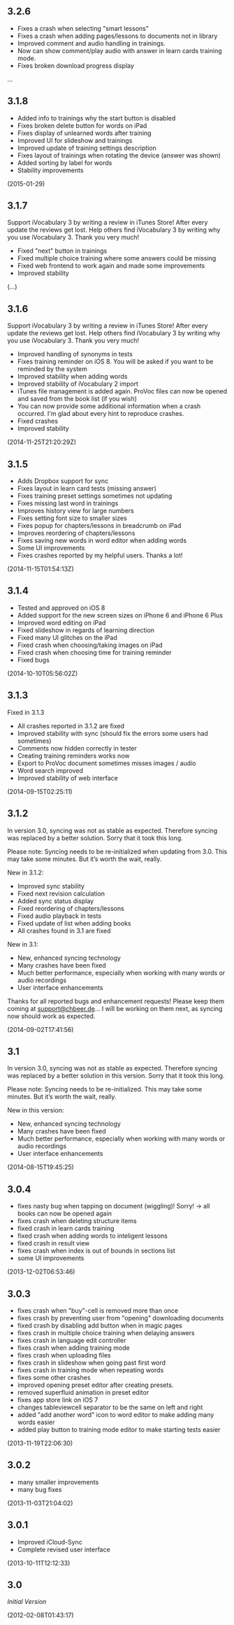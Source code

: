 ## 3.2.6

- Fixes a crash when selecting "smart lessons"
- Fixes a crash when adding pages/lessons to documents not in library
- Improved comment and audio handling in trainings. 
- Now can show comment/play audio with answer in learn cards training mode.
- Fixes broken download progress display

…


## 3.1.8

- Added info to trainings why the start button is disabled
- Fixes broken delete button for words on iPad
- Fixes display of unlearned words after training
- Improved UI for slideshow and trainings
- Improved update of training settings description
- Fixes layout of trainings when rotating the device (answer was shown)
- Added sorting by label for words
- Stability improvements

(2015-01-29)

## 3.1.7

Support iVocabulary 3 by writing a review in iTunes Store! After every update the reviews get lost. Help others find iVocabulary 3 by writing why you use iVocabulary 3. Thank you very much!

- Fixed "next" button in trainings
- Fixed multiple choice training where some answers could be missing
- Fixed web frontend to work again and made some improvements
- Improved stability

(…)

## 3.1.6

Support iVocabulary 3 by writing a review in iTunes Store! After every update the reviews get lost. Help others find iVocabulary 3 by writing why you use iVocabulary 3. Thank you very much!

- Improved handling of synonyms in tests
- Fixes training reminder on iOS 8. You will be asked if you want to be reminded by the system
- Improved stability when adding words
- Improved stability of iVocabulary 2 import
- iTunes file management is added again. ProVoc files can now be opened and saved from the book list (if you wish)
- You can now provide some additional information when a crash occurred. I'm glad about every hint to reproduce crashes.
- Fixed crashes
- Improved stability

(2014-11-25T21:20:29Z)

## 3.1.5

- Adds Dropbox support for sync
- Fixes layout in learn card tests (missing answer)
- Fixes training preset settings sometimes not updating
- Fixes missing last word in trainings
- Improves history view for large numbers
- Fixes setting font size to smaller sizes
- Fixes popup for chapters/lessons in breadcrumb on iPad
- Improves reordering of chapters/lessons
- Fixes saving new words in word editor when adding words
- Some UI improvements
- Fixes crashes reported by my helpful users. Thanks a lot!

(2014-11-15T01:54:13Z)

## 3.1.4

- Tested and approved on iOS 8 
- Added support for the new screen sizes on iPhone 6 and iPhone 6 Plus
- Improved word editing on iPad
- Fixed slideshow in regards of learning direction
- Fixed many UI glitches on the iPad
- Fixed crash when choosing/taking images on iPad
- Fixed crash when choosing time for training reminder
- Fixed bugs

(2014-10-10T05:56:02Z)

## 3.1.3 

Fixed in 3.1.3
- All crashes reported in 3.1.2 are fixed
- Improved stability with sync (should fix the errors some users had sometimes)
- Comments now hidden correctly in tester
- Creating training reminders works now
- Export to ProVoc document sometimes misses images / audio
- Word search improved
- Improved stability of web interface

(2014-09-15T02:25:11)

## 3.1.2 

In version 3.0, syncing was not as stable as expected. Therefore syncing was replaced by a better solution.
Sorry that it took this long.

Please note: Syncing needs to be re-initialized when updating from 3.0. This may take some minutes. But it’s worth the wait, really.

New in 3.1.2:
- Improved sync stability
- Fixed next revision calculation
- Added sync status display
- Fixed reordering of chapters/lessons
- Fixed audio playback in tests
- Fixed update of list when adding books
- All crashes found in 3.1 are fixed

New in 3.1:
- New, enhanced syncing technology
- Many crashes have been fixed
- Much better performance, especially when working with many words or audio recordings
- User interface enhancements

Thanks for all reported bugs and enhancement requests! Please keep them coming at support@chbeer.de... I will be working on them next, as syncing now should work as expected.

(2014-09-02T17:41:56)

## 3.1 

In version 3.0, syncing was not as stable as expected. Therefore syncing was replaced by a better solution in this version.
Sorry that it took this long.

Please note: Syncing needs to be re-initialized. This may take some minutes. But it’s worth the wait, really.

New in this version:
- New, enhanced syncing technology
- Many crashes have been fixed
- Much better performance, especially when working with many words or audio recordings
- User interface enhancements

(2014-08-15T19:45:25)

## 3.0.4 

- fixes nasty bug when tapping on document (wiggling)! Sorry! 
-> all books can now be opened again
- fixes crash when deleting structure items
- fixed crash in learn cards training
- fixed crash when adding words to inteligent lessons
- fixed crash in result view
- fixes crash when index is out of bounds in sections list
- some UI improvements

(2013-12-02T06:53:46)

## 3.0.3 

- fixes crash when "buy"-cell is removed more than once
- fixes crash by preventing user from "opening" downloading documents
- fixed crash by disabling add button when in magic pages
- fixes crash in multiple choice training when delaying answers
- fixes crash in language edit controller
- fixes crash when adding training mode
- fixes crash when uploading files
- fixes crash in slideshow when going past first word
- fixes crash in training mode when repeating words
- fixes some other crashes
- improved opening preset editor after creating presets.
- removed superfluid animation in preset editor
- fixes app store link on iOS 7
- changes tableviewcell separator to be the same on left and right
- added "add another word" icon to word editor to make adding many words easier
- added play button to training mode editor to make starting tests easier

(2013-11-19T22:06:30)

## 3.0.2 

- many smaller improvements
- many bug fixes

(2013-11-03T21:04:02)

## 3.0.1 

- Improved iCloud-Sync 
- Complete revised user interface

(2013-10-11T12:12:33)

## 3.0 

*Initial Version*

(2012-02-08T01:43:17)
